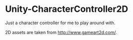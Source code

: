 # Unity-CharacterController2D

Just a character controller for me to play around with.

2D assets are taken from http://www.gameart2d.com/.

